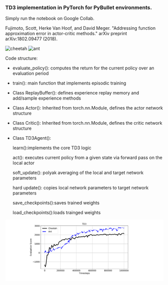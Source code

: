 ### TD3 implementation in PyTorch for PyBullet environments. 
 Simply run the notebook on Google Collab.

Fujimoto, Scott, Herke Van Hoof, and David Meger. "Addressing function approximation error in actor-critic methods." arXiv preprint arXiv:1802.09477 (2018).


![cheetah](./results/cheetah_training.gif)
![ant](./results/ant_trained.gif)

Code structure:
* evaluate_policy(): computes the return for the current policy over an evaluation period
* train(): main function that implements episodic training
* Class ReplayBuffer(): defines experience replay memory and add/sample experience methods
* Class Actor(): Inherited from torch.nn.Module, defines the actor network structure 
* Class Critic(): Inherited from torch.nn.Module, defines the critic network structure 
* Class TD3Agent():

   learn():implements the core TD3 logic

   act(): executes current policy from a given state via forward pass on the local actor

   soft_update(): polyak averaging of the local and target network parameters

   hard update(): copies local network parameters to target network parameters

   save_checkpoints():saves trained weights

   load_checkpoints():loads trainged weights

![score](./results/eval_score.png)
